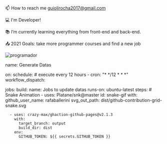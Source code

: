 📫 How to reach me guiolirocha2017@gmail.com

💻 I'm Developer!

📚 I’m currently learning everything from front-end and back-end.

📤 2021 Goals: take more programmer courses and find a new job

![programador](https://user-images.githubusercontent.com/89705029/142737718-b3bca479-7f50-4399-97da-ad9e8be1163a.gif)

name: Generate Datas

on:
  schedule: # execute every 12 hours
    - cron: "* */12 * * *"
  workflow_dispatch:

jobs:
  build:
    name: Jobs to update datas
    runs-on: ubuntu-latest
    steps:
      # Snake Animation
      - uses: Platane/snk@master
        id: snake-gif
        with:
          github_user_name: rafaballerini
          svg_out_path: dist/github-contribution-grid-snake.svg

      - uses: crazy-max/ghaction-github-pages@v2.1.3
        with:
          target_branch: output
          build_dir: dist
        env:
          GITHUB_TOKEN: ${{ secrets.GITHUB_TOKEN }}
  
